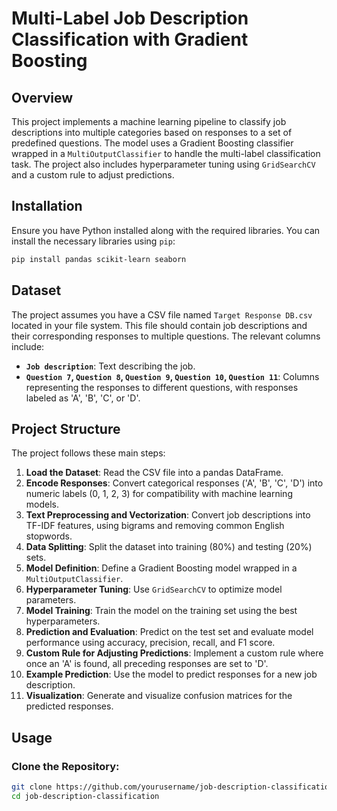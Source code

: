 # Multi-Label Job Description Classification with Gradient Boosting

## Overview

This project implements a machine learning pipeline to classify job descriptions into multiple categories based on responses to a set of predefined questions. The model uses a Gradient Boosting classifier wrapped in a `MultiOutputClassifier` to handle the multi-label classification task. The project also includes hyperparameter tuning using `GridSearchCV` and a custom rule to adjust predictions.

## Installation

Ensure you have Python installed along with the required libraries. You can install the necessary libraries using `pip`:

```bash
pip install pandas scikit-learn seaborn
```

## Dataset

The project assumes you have a CSV file named `Target Response DB.csv` located in your file system. This file should contain job descriptions and their corresponding responses to multiple questions. The relevant columns include:

- **`Job description`**: Text describing the job.
- **`Question 7`, `Question 8`, `Question 9`, `Question 10`, `Question 11`**: Columns representing the responses to different questions, with responses labeled as 'A', 'B', 'C', or 'D'.

## Project Structure

The project follows these main steps:

1. **Load the Dataset**: Read the CSV file into a pandas DataFrame.
2. **Encode Responses**: Convert categorical responses ('A', 'B', 'C', 'D') into numeric labels (0, 1, 2, 3) for compatibility with machine learning models.
3. **Text Preprocessing and Vectorization**: Convert job descriptions into TF-IDF features, using bigrams and removing common English stopwords.
4. **Data Splitting**: Split the dataset into training (80%) and testing (20%) sets.
5. **Model Definition**: Define a Gradient Boosting model wrapped in a `MultiOutputClassifier`.
6. **Hyperparameter Tuning**: Use `GridSearchCV` to optimize model parameters.
7. **Model Training**: Train the model on the training set using the best hyperparameters.
8. **Prediction and Evaluation**: Predict on the test set and evaluate model performance using accuracy, precision, recall, and F1 score.
9. **Custom Rule for Adjusting Predictions**: Implement a custom rule where once an 'A' is found, all preceding responses are set to 'D'.
10. **Example Prediction**: Use the model to predict responses for a new job description.
11. **Visualization**: Generate and visualize confusion matrices for the predicted responses.

## Usage

### Clone the Repository:

```bash
git clone https://github.com/yourusername/job-description-classification.git
cd job-description-classification
